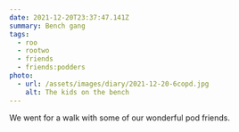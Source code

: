 ```yaml
---
date: 2021-12-20T23:37:47.141Z
summary: Bench gang
tags:
  - roo
  - rootwo
  - friends
  - friends:podders
photo:
  - url: /assets/images/diary/2021-12-20-6copd.jpg
    alt: The kids on the bench
---
```

We went for a walk with some of our wonderful pod friends. 
